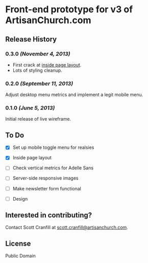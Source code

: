 # Front-end prototype for v3 of ArtisanChurch.com


## Release History

### 0.3.0 _(November 4, 2013)_

- First crack at [inside page layout](http://artisanchurch.github.io/prototype/normal.html).
- Lots of styling cleanup.

### 0.2.0 _(September 11, 2013)_

Adjust desktop menu metrics and implement a legit mobile menu.

### 0.1.0 _(June 5, 2013)_

Initial release of live wireframe.


## To Do

- [x] Set up mobile toggle menu for realsies
- [x] Inside page layout
- [ ] Check vertical metrics for Adelle Sans
- [ ] Server-side responsive images
- [ ] Make newsletter form functional
- [ ] Design


## Interested in contributing?

Contact Scott Cranfill at [scott.cranfill@artisanchurch.com](mailto:scott.cranfill@artisanchurch.com).


## License

Public Domain

